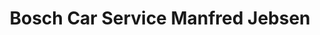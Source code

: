 ---
title: "Bosch Car Service Manfred Jebsen"
url: /hamburg/bosch-car-service-manfred-jebsen/
shop: Autowerkstatt
---